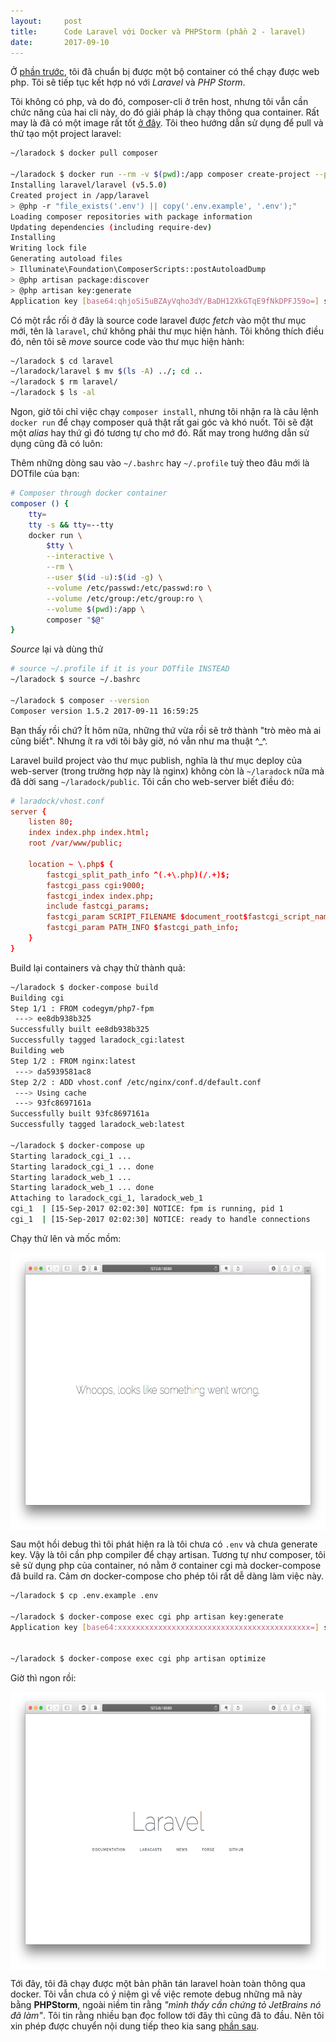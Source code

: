```yaml
---
layout:     post
title:      Code Laravel với Docker và PHPStorm (phần 2 - laravel)
date:       2017-09-10
---
```


Ở [phần trước][previous], tôi đã chuẩn bị được một bộ container có thể chạy được web php. Tôi sẽ tiếp tục
kết hợp nó với *Laravel* và *PHP Storm*.

Tôi không có php, và do đó, composer-cli ở trên host, nhưng tôi vẫn cần chức năng của 
hai cli này, do đó giải pháp là chạy thông qua container. Rất may là đã có một image rất tốt 
[ở đây][docker-library-composer]. Tôi theo hướng dẫn sử dụng để pull và thử tạo một project laravel:


```bash
~/laradock $ docker pull composer

~/laradock $ docker run --rm -v $(pwd):/app composer create-project --prefer-dist laravel/laravel
Installing laravel/laravel (v5.5.0)
Created project in /app/laravel
> @php -r "file_exists('.env') || copy('.env.example', '.env');"
Loading composer repositories with package information
Updating dependencies (including require-dev)
Installing
Writing lock file
Generating autoload files
> Illuminate\Foundation\ComposerScripts::postAutoloadDump
> @php artisan package:discover
> @php artisan key:generate
Application key [base64:qhjoSi5uBZAyVqho3dY/BaDH12XkGTqE9fNkDPFJ59o=] set successfully.

```

Có một rắc rối ở đây là source code laravel được *fetch* vào một thư mục mới, tên là `laravel`, chứ
không phải thư mục hiện hành. Tôi không thích điều đó, nên tôi sẽ *move* source code vào thư mục 
hiện hành:

```bash
~/laradock $ cd laravel
~/laradock/laravel $ mv $(ls -A) ../; cd ..
~/laradock $ rm laravel/
~/laradock $ ls -al

```

Ngon, giờ tôi chỉ việc chạy `composer install`, nhưng tôi nhận ra là câu lệnh `docker run` để chạy
composer quả thật rất gai góc và khó nuốt. Tôi sẽ đặt một *alias* hay thứ gì đó tương tự cho mớ đó. 
Rất may trong hướng dẫn sử dụng cũng đã có luôn:

Thêm những dòng sau vào `~/.bashrc` hay `~/.profile` tuỳ theo đâu mới là DOTfile của bạn:

```bash
# Composer through docker container
composer () {
    tty=
    tty -s && tty=--tty
    docker run \
        $tty \
        --interactive \
        --rm \
        --user $(id -u):$(id -g) \
        --volume /etc/passwd:/etc/passwd:ro \
        --volume /etc/group:/etc/group:ro \
        --volume $(pwd):/app \
        composer "$@"
}

```

*Source* lại và dùng thử

```bash
# source ~/.profile if it is your DOTfile INSTEAD
~/laradock $ source ~/.bashrc

~/laradock $ composer --version
Composer version 1.5.2 2017-09-11 16:59:25

```

Bạn thấy rồi chứ? Ít hôm nữa, những thứ vừa rồi sẽ trở thành "trò mèo mà ai cũng biết". Nhưng ít 
ra với tôi bây giờ, nó vẫn như ma thuật ^_^.

Laravel build project vào thư mục publish, nghĩa là thư mục deploy của web-server (trong trường 
hợp này là nginx) không còn là `~/laradock` nữa mà đã dời sang `~/laradock/public`. Tôi cần cho 
web-server biết điều đó:

```conf
# laradock/vhost.conf
server {
    listen 80;
    index index.php index.html;
    root /var/www/public;

    location ~ \.php$ {
        fastcgi_split_path_info ^(.+\.php)(/.+)$;
        fastcgi_pass cgi:9000;
        fastcgi_index index.php;
        include fastcgi_params;
        fastcgi_param SCRIPT_FILENAME $document_root$fastcgi_script_name;
        fastcgi_param PATH_INFO $fastcgi_path_info;
    }
}
```

Build lại containers và chạy thử thành quả:

```bash
~/laradock $ docker-compose build
Building cgi
Step 1/1 : FROM codegym/php7-fpm
 ---> ee8db938b325
Successfully built ee8db938b325
Successfully tagged laradock_cgi:latest
Building web
Step 1/2 : FROM nginx:latest
 ---> da5939581ac8
Step 2/2 : ADD vhost.conf /etc/nginx/conf.d/default.conf
 ---> Using cache
 ---> 93fc8697161a
Successfully built 93fc8697161a
Successfully tagged laradock_web:latest

~/laradock $ docker-compose up
Starting laradock_cgi_1 ...
Starting laradock_cgi_1 ... done
Starting laradock_web_1 ...
Starting laradock_web_1 ... done
Attaching to laradock_cgi_1, laradock_web_1
cgi_1  | [15-Sep-2017 02:02:30] NOTICE: fpm is running, pid 1
cgi_1  | [15-Sep-2017 02:02:30] NOTICE: ready to handle connections

```

Chạy thử lên và mốc mồm:

<img src="/resource/posts/2017-09-05-coderetreat-activities-part-2/some-things-went-wrong.png" width="594" height="444" align="center" >

Sau một hồi debug thì tôi phát hiện ra là tôi chưa có `.env` và chưa generate key. Vậy là tôi cần 
php compiler để chạy artisan. Tương tự như composer, tôi sẽ sử dụng php của container, nó nằm ở 
container cgi mà docker-compose đã build ra. Cảm ơn docker-compose cho phép tôi rất dễ dàng làm 
việc này.


```bash
~/laradock $ cp .env.example .env

~/laradock $ docker-compose exec cgi php artisan key:generate
Application key [base64:xxxxxxxxxxxxxxxxxxxxxxxxxxxxxxxxxxxxxxxxxxx=] set successfully.


~/laradock $ docker-compose exec cgi php artisan optimize

```

Giờ thì ngon rồi:

<img src="/resource/posts/2017-09-05-coderetreat-activities-part-2/ok.png" width="594" height="444" align="center" >

Tới đây, tôi đã chạy được một bản phân tán laravel hoàn toàn thông qua docker. Tôi vẫn chưa có ý 
niệm gì về việc remote debug những mã này bằng **PHPStorm**, ngoài niềm tin rằng *"mình thấy cần 
chứng tỏ JetBrains nó đã làm"*. Tôi tin rằng nhiều bạn đọc follow tới đây thì cũng đã to đầu. Nên 
tôi xin phép được chuyển nội dung tiếp theo kia sang [phần sau][next].

[docker-library-composer]: https://store.docker.com/images/composer
[docker-library-php]: https://store.docker.com/images/php

[previous]: /2017/09/08/laradock.html
[next]: /2017/09/16/laradock-p3.html
